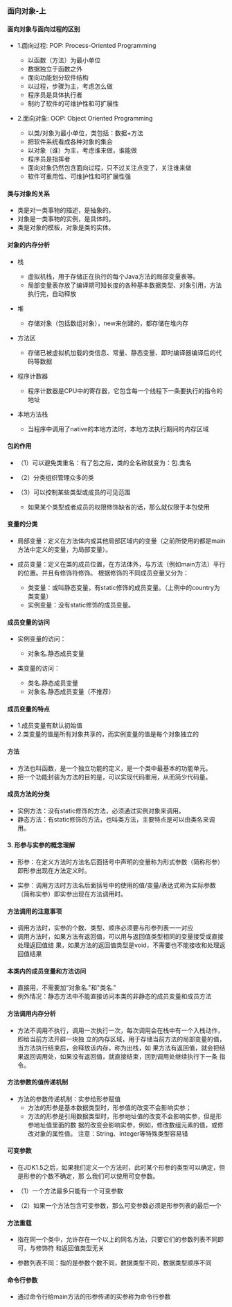 ### 面向对象-上

#### 面向对象与面向过程的区别
* 1.面向过程: POP: Process-Oriented Programming

    * 以函数（方法）为最小单位
    * 数据独立于函数之外
    * 面向功能划分软件结构
    * 以过程，步骤为主，考虑怎么做
    * 程序员是具体执行者
    * 制约了软件的可维护性和可扩展性 
    
* 2.面向对象: OOP: Object Oriented Programming   

    * 以类/对象为最小单位，类包括：数据+方法
    * 把软件系统看成各种对象的集合             
    * 以对象（谁）为主，考虑谁来做，谁能做
    * 程序员是指挥者
    * 面向对象仍然包含面向过程，只不过关注点变了，关注谁来做
    * 软件可重用性、可维护性和可扩展性强
 
#### 类与对象的关系

* 类是对一类事物的描述，是抽象的。
* 对象是一类事物的实例，是具体的。
* 类是对象的模板，对象是类的实体。

#### 对象的内存分析    

* 栈
    * 虚拟机栈，用于存储正在执行的每个Java方法的局部变量表等。
    * 局部变量表存放了编译期可知长度的各种基本数据类型、对象引用，方法执行完，自动释放
  
* 堆
    * 存储对象（包括数组对象），new来创建的，都存储在堆内存
    
* 方法区
    * 存储已被虚拟机加载的类信息、常量、静态变量、即时编译器编译后的代码等数据     
    
* 程序计数器
    * 程序计数器是CPU中的寄存器，它包含每一个线程下一条要执行的指令的地址
    
* 本地方法栈    
    * 当程序中调用了native的本地方法时，本地方法执行期间的内存区域
    
#### 包的作用

*  （1）可以避免类重名：有了包之后，类的全名称就变为：包.类名
*  （2）分类组织管理众多的类
*  （3）可以控制某些类型或成员的可见范围

   * 如果某个类型或者成员的权限修饰缺省的话，那么就仅限于本包使用
   
#### 变量的分类

*  局部变量：定义在方法体内或其他局部区域内的变量（之前所使用的都是main方法中定义的变量，为局部变量）。

*  成员变量：定义在类的成员位置，在方法体外，与方法（例如main方法）平行的位置。并且有修饰符修饰。
   根据修饰的不同成员变量又分为：
    * 类变量：或叫静态变量，有static修饰的成员变量。（上例中的country为类变量）
    * 实例变量：没有static修饰的成员变量。
    
#### 成员变量的访问


* 实例变量的访问：
    * 对象名.静态成员变量
    
* 类变量的访问：
   * 类名.静态成员变量
   * 对象名.静态成员变量（不推荐）    
   
####  成员变量的特点     

* 1.成员变量有默认初始值
* 2.类变量的值是所有对象共享的，而实例变量的值是每个对象独立的

#### 方法

*  方法也叫函数，是一个独立功能的定义，是一个类中最基本的功能单元。
*  把一个功能封装为方法的目的是，可以实现代码重用，从而简少代码量。

#### 成员方法的分类

*  实例方法：没有static修饰的方法，必须通过实例对象来调用。
*  静态方法：有static修饰的方法，也叫类方法，主要特点是可以由类名来调用。

#### 3. 形参与实参的概念理解

* 形参：在定义方法时方法名后面括号中声明的变量称为形式参数（简称形参）即形参出现在方法定义时。
     
* 实参：调用方法时方法名后面括号中的使用的值/变量/表达式称为实际参数（简称实参）即实参出现在方法调用时。

#### 方法调用的注意事项

* 调用方法时，实参的个数、类型、顺序必须要与形参列表一一对应
* 调用方法时，如果方法有返回值，可以用与返回值类型相同的变量接受或直接处理返回值结
     果，如果方法的返回值类型是void，不需要也不能接收和处理返回值结果
     
#### 本类内的成员变量和方法访问

* 直接用，不需要加“对象名."和"类名."
* 例外情况：静态方法中不能直接访问本类的非静态的成员变量和成员方法

#### 方法调用内存分析

* 方法不调用不执行，调用一次执行一次，每次调用会在栈中有一个入栈动作，即给当前方法开辟一块独
  立的内存区域，用于存储当前方法的局部变量的值，当方法执行结束后，会释放该内存，称为出栈，如
  果方法有返回值，就会把结果返回调用处，如果没有返回值，就直接结束，回到调用处继续执行下一条
  指令。    
  
#### 方法参数的值传递机制

* 方法的参数传递机制：实参给形参赋值   
    * 方法的形参是基本数据类型时，形参值的改变不会影响实参；
    * 方法的形参是引用数据类型时，形参地址值的改变不会影响实参，但是形参地址值里面的数
      据的改变会影响实参，例如，修改数组元素的值，或修改对象的属性值。
      注意：String、Integer等特殊类型容易错
      
#### 可变参数 

* 在JDK1.5之后，如果我们定义一个方法时，此时某个形参的类型可以确定，但是形参的个数不确定，那
  么我们可以使用可变参数。
  
* （1）一个方法最多只能有一个可变参数
* （2）如果一个方法包含可变参数，那么可变参数必须是形参列表的最后一个  

#### 方法重载     

* 指在同一个类中，允许存在一个以上的同名方法，只要它们的参数列表不同即可，与修饰符
  和返回值类型无关
  
* 参数列表不同：指的是参数个数不同，数据类型不同，数据类型顺序不同  

#### 命令行参数

* 通过命令行给main方法的形参传递的实参称为命令行参数